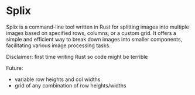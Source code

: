 # Splix

Splix is a command-line tool written in Rust for splitting images into multiple images based on specified rows, columns, or a custom grid. It offers a simple and efficient way to break down images into smaller components, facilitating various image processing tasks.

Disclaimer: first time writing Rust so code might be terrible

Future: 
- variable row heights and col widths
- grid of any combination of row heights/widths
